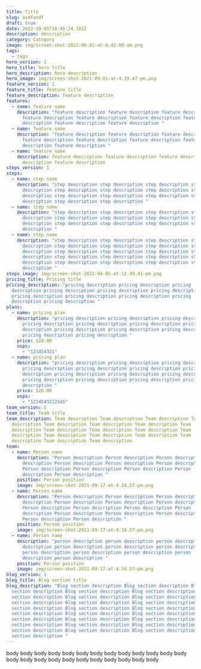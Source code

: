 ```yaml
---
title: Title
slug: asdfasdf
draft: true
date: 2022-10-05T16:45:24.181Z
description: description
category: Category
image: img/screen-shot-2022-08-01-at-9.42.08-am.png
tags:
  - tags
hero_version: 1
hero_title: hero title
hero_description: h﻿ero description
hero_image: img/screen-shot-2021-09-01-at-4.39.47-pm.png
feature_version: 1
feature_title: feature title
feature_description: feature description
features:
  - name: feature name
    description: "feature description feature description feature description
      feature description feature description feature description feature
      description feature description feature description "
  - name: feature name
    description: "feature description feature description feature description
      feature description feature description feature description feature
      description feature description "
  - name: feature name
    description: feature description feature description feature description feature
      description feature description
steps_version: 1
steps:
  - name: step name
    description: "step description step description step description step
      description step description step description step description step
      description step description step description step description step
      description step description step description "
  - name: step name
    description: "step description step description step description step
      description step description step description step description step
      description step description step description step description step
      description "
  - name: step name
    description: "step description step description step description step
      description step description step description step description step
      description step description step description step description step
      description step description step description step description step
      description step description step description step description step
      description "
steps_image: img/screen-shot-2022-04-05-at-12.49.41-pm.png
pricing_title: Pricing title
pricing_description: "pricing description pricing description pricing
  description pricing description pricing description pricing description
  pricing description pricing description pricing description pricing
  description pricing description "
plans:
  - name: pricing plan
    description: "pricing description pricing description pricing description
      pricing description pricing description pricing description pricing
      description pricing description pricing description pricing description
      pricing description pricing description "
    price: $10.00
    usps:
      - "123454321"
  - name: pricing plan
    description: "pricing description pricing description pricing description
      pricing description pricing description pricing description pricing
      description pricing description pricing description pricing description
      pricing description pricing description pricing description pricing
      description "
    price: $20.00
    usps:
      - "1234543212345"
team_version: 1
team_title: Team title
team_description: T﻿eam description T﻿eam description T﻿eam description T﻿eam
  description T﻿eam description T﻿eam description T﻿eam description T﻿eam
  description T﻿eam description T﻿eam description T﻿eam description T﻿eam
  description T﻿eam description T﻿eam description T﻿eam description T﻿eam
  description T﻿eam description T﻿eam description
team:
  - name: Person name
    description: "Person description Person description Person description Person
      description Person description Person description Person description
      Person description Person description Person description Person
      description Person description "
    position: Person position
    image: img/screen-shot-2021-09-17-at-4.34.57-pm.png
  - name: Person name
    description: "Person description Person description Person description Person
      description Person description Person description Person description
      Person description Person description Person description Person
      description Person description Person description Person description
      Person description Person description "
    position: Person position
    image: img/screen-shot-2021-09-17-at-4.34.57-pm.png
  - name: Person name
    description: "person description person description person description person
      description person description person description person description
      person description person description person description person
      description person description "
    position: Person position
    image: img/screen-shot-2021-09-17-at-4.34.57-pm.png
blog_version: 1
blog_title: Blog section title
blog_description: "Blog section description Blog section description Blog
  section description Blog section description Blog section description Blog
  section description Blog section description Blog section description Blog
  section description Blog section description Blog section description Blog
  section description Blog section description Blog section description Blog
  section description Blog section description Blog section description Blog
  section description Blog section description Blog section description Blog
  section description Blog section description Blog section description Blog
  section description Blog section description Blog section description Blog
  section description "
---
```

b﻿ody b﻿ody b﻿ody b﻿ody b﻿ody b﻿ody b﻿ody b﻿ody b﻿ody b﻿ody b﻿ody b﻿ody b﻿ody b﻿ody b﻿ody b﻿ody b﻿ody b﻿ody b﻿ody b﻿ody b﻿ody b﻿ody b﻿ody b﻿ody